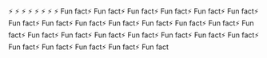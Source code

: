 ⚡ ⚡ ⚡ ⚡ ⚡ ⚡ ⚡ ⚡ Fun fact⚡ Fun fact⚡ Fun fact⚡ Fun fact⚡ Fun fact⚡ Fun fact⚡ Fun fact⚡ Fun fact⚡ Fun fact⚡ Fun fact⚡ Fun fact⚡ Fun fact⚡ Fun fact⚡ Fun fact⚡ Fun fact⚡ Fun fact⚡ Fun fact⚡ Fun fact⚡ Fun fact⚡ Fun fact⚡ Fun fact⚡ Fun fact⚡ Fun fact⚡ Fun fact⚡ Fun fact⚡ Fun fact

<!--![](link)
**jef028/jef028** is a ✨ _special_ ✨ repository because its `README.md` (this file) appears on your GitHub profile.

Here are some ideas to get you started:

- 🔭 I’m currently working on ...
- 🌱 I’m currently learning ...
- 👯 I’m looking to collaborate on ...
- 🤔 I’m looking for help with ...
- 💬 Ask me about ...
- 📫 How to reach me: ...
- 😄 Pronouns: ...
- ⚡ Fun fact: ...
![](link)-->
